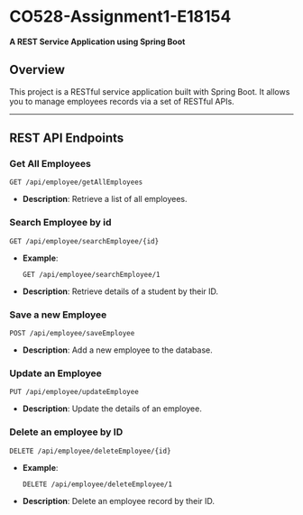 
# CO528-Assignment1-E18154

**A REST Service Application using Spring Boot**

## Overview

This project is a RESTful service application built with Spring Boot. It allows you to manage employees records via a set of RESTful APIs.

---

## REST API Endpoints

### Get All Employees
```http
GET /api/employee/getAllEmployees
```
- **Description**: Retrieve a list of all employees.

### Search Employee by id
```http
GET /api/employee/searchEmployee/{id}
```
- **Example**: 
  ```http
  GET /api/employee/searchEmployee/1
  ```
- **Description**: Retrieve details of a student by their ID.

### Save a new Employee
```http
POST /api/employee/saveEmployee
```
- **Description**: Add a new employee to the database.

### Update an Employee
```http
PUT /api/employee/updateEmployee
```
- **Description**: Update the details of an employee.

### Delete an employee by ID
```http
DELETE /api/employee/deleteEmployee/{id}
```
- **Example**: 
  ```http
  DELETE /api/employee/deleteEmployee/1
  ```
- **Description**: Delete an employee record by their ID.
